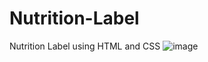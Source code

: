 # Nutrition-Label
Nutrition Label using HTML and CSS
![image](https://github.com/Micekey/Nutrition-Label/assets/109330251/d9dbabb6-6db6-4683-90b5-8c2d3dff79bb)
